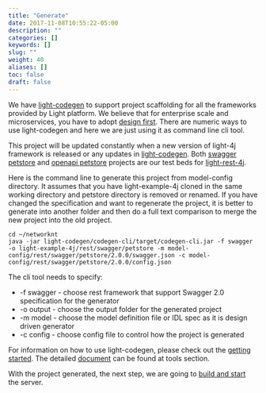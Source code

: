 ```yaml
---
title: "Generate"
date: 2017-11-08T10:55:22-05:00
description: ""
categories: []
keywords: []
slug: ""
weight: 40
aliases: []
toc: false
draft: false
---
```


We have [light-codegen][] to support project scaffolding for all the frameworks provided
by Light platform. We believe that for enterprise scale and microservices, you have to
adopt [design first][]. There are numeric ways to use light-codegen and here we are just 
using it as command line cli tool.  

This project will be updated constantly when a new version of light-4j framework 
is released or any updates in [light-codegen][]. Both [swagger petstore][] and 
[openapi petstore][] projects are our test beds for [light-rest-4j][].

Here is the command line to generate this project from model-config directory. It
assumes that you have light-example-4j cloned in the same working directory and 
petstore directory is removed or renamed. If you have changed the specification
and want to regenerate the project, it is better to generate into another folder
and then do a full text comparison to merge the new project into the old project. 

```
cd ~/networknt
java -jar light-codegen/codegen-cli/target/codegen-cli.jar -f swagger -o light-example-4j/rest/swagger/petstore -m model-config/rest/swagger/petstore/2.0.0/swagger.json -c model-config/rest/swagger/petstore/2.0.0/config.json
```

The cli tool needs to specify:
 
* -f swagger       - choose rest framework that support Swagger 2.0 specification for the generator
* -o output        - choose the output folder for the generated project
* -m model         - choose the model definition file or IDL spec as it is design driven generator
* -c config        - choose config file to control how the project is generated


For information on how to use light-codegen, please check out the [getting started][]. The
detailed [document][] can be found at tools section. 

With the project generated, the next step, we are going to [build and start][] the server. 

[design first]: /design/design-first/
[light-codegen]: https://github.com/networknt/light-codegen
[light-rest-4j]: /style/light-rest-4j/
[getting started]: /getting-started/light-codegen/
[document]: /tool/light-codegen/
[build and start]: /tutorial/rest/swagger/petstore/build/
[swagger petstore]: https://github.com/networknt/light-example-4j/tree/master/rest/swagger/petstore
[openapi petstore]: https://github.com/networknt/light-example-4j/tree/master/rest/openapi/petstore

